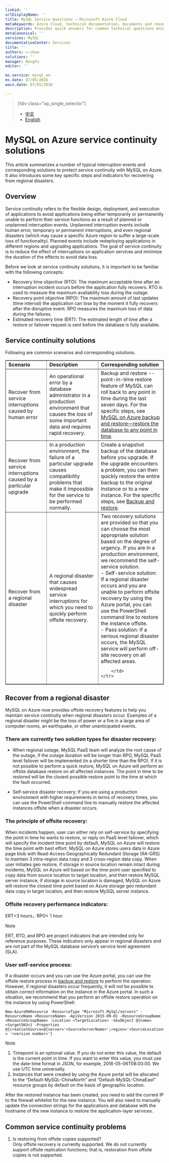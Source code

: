 ```yaml
---
linkid: ''
urlDisplayName: ''
title: MySQL Service Questions – Microsoft Azure Cloud
metaKeywords: Azure Cloud, technical documentation, documents and resources, MySQL, database, FAQ, Azure MySQL, MySQL PaaS, Azure MySQL PaaS, Azure MySQL Service, Azure RDS
description: Provides quick answers for common technical questions encountered by users when using MySQL Database on Azure. Contact technical support if you have any further questions.
metaCanonical: ''
services: MySQL
documentationCenter: Services
title: ''
authors: v-chuw
solutions: ''
manager: RongYu
editor: ''

ms.service: mysql_en
ms.date: 07/05/2016
wacn.date: 07/05/2016

---
```


> [!div class="op_single_selector"]
> * [中文](./mysql-database-business-continuity-disaster-recovery.md)
> * [English](./mysql-database-enus-business-continuity-disaster-recovery.md)

# MySQL on Azure service continuity solutions

This article summarizes a number of typical interruption events and corresponding solutions to protect service continuity with MySQL on Azure. It also introduces some key specific steps and indicators for recovering from regional disasters.

## Overview ##
Service continuity refers to the flexible design, deployment, and execution of applications to avoid applications being either temporarily or permanently unable to perform their service functions as a result of planned or unplanned interruption events. Unplanned interruption events include human error, temporary or permanent interruptions, and even regional disasters (which may cause a specific Azure region to suffer a large-scale loss of functionality). Planned events include redeploying applications in different regions and upgrading applications. The goal of service continuity is to reduce the effect of interruptions on application services and minimize the duration of the effects to avoid data loss.

Before we look at service continuity solutions, it is important to be familiar with the following concepts:

* Recovery time objective (RTO): The maximum acceptable time after an interruption incident occurs before the application fully recovers. RTO is used to measure the maximum availability loss during the outage.
* Recovery point objective (RPO): The maximum amount of last updates (time interval) the application can lose by the moment it fully recovers after the disruptive event. RPO measures the maximum loss of data during the failures.
* Estimated recovery time (ERT): The estimated length of time after a restore or failover request is sent before the database is fully available.

## Service continuity solutions ##
Following are common scenarios and corresponding solutions.

<table width="100%" border="1" cellspacing="0" cellpadding="0">
    <tr>
        <td>
            <b>Scenario</b>
        </td>
        <td>
            <b>Description </b>
        </td>
        <td>
            <b>Corresponding solution</b>
        </td>
    </tr>
    <tr>
        <td>
            Recover from service interruptions caused by human error
        </td>
        <td>
            An operational error by a database administrator in a production environment that causes the loss of some important data and requires rapid recovery.
        </td>
        <td>
            Backup and restore -- point-in-time restore feature of MySQL can roll back to any point in time during the last seven days. For the specific steps, see <a href="./mysql-database-point-in-time-restore.md" target="_blank">MySQL on Azure backup and restore—restore the database to any point in time</a>.
        </td>
    </tr>
    <tr>
        <td>
            Recover from service interruptions caused by a particular upgrade
        </td>
        <td>
            In a production environment, the failure of a particular upgrade causes compatibility problems that make it impossible for the service to be performed normally.
        </td>
        <td>
            Create a snapshot backup of the database before you upgrade. If the upgrade encounters a problem, you can then quickly restore the entire backup to the original instance or to a new instance. For the specific steps, see <a href="./mysql-database-point-in-time-restore.md" target="_blank">Backup and restore</a>.
        </td>
    </tr>
    <tr>
        <td>
            Recover from a regional disaster
        </td>
        <td>
            A regional disaster that causes widespread service interruptions for which you need to quickly perform offsite recovery.
        </td>
        <td>
            Two recovery solutions are provided so that you can choose the most appropriate solution based on the degree of urgency. If you are in a production environment, we recommend the self-service solution.<br>
            - Self-service solution: If a regional disaster occurs and you are unable to perform offsite recovery by using the Azure portal, you can use the PowerShell command line to restore the instance offsite.<br>
            - Pass solution: If a serious regional disaster occurs, the MySQL service will perform off-site recovery on all affected areas.

        </td>
    </tr>
</table>

## Recover from a regional disaster ##

MySQL on Azure now provides offsite recovery features to help you maintain service continuity when regional disasters occur. Examples of a regional disaster might be the loss of power or a fire in a large area of computer rooms, an earthquake, or other unanticipated events.

### There are currently two solution types for disaster recovery: ###

* When regional outage, MySQL PaaS team will analyze the root cause of the outage, if the outage duration will be longer than RPO, MySQL PaaS level failover will be implemented (in a shorter time than the RPO). If it is not possible to perform a quick restore, MySQL on Azure will perform an offsite database restore on all affected instances. The point in time to be restored will be the closest possible restore point to the time at which the fault occurred.

* Self-service disaster recovery: If you are using a production environment with higher requirements in terms of recovery times, you can use the PowerShell command line to manually restore the affected instances offsite when a disaster occurs.

### The principle of offsite recovery: ###
When incidents happen, user can either rely on self-service by specifying the point in time he wants to restore, or reply on PaaS level failover, which will specify the incident time point by default, MySQL on Azure will restore the time point with best effort. MySQL on Azure stores users data in Azure page blob with Read-Access Geographically Redundant Storage (RA-GRS) to maintain 3 intra-region data copy and 3 cross-region data copy. When user initiates geo restore, if storage in source location remain intact during incidents, MySQL on Azure will based on the time point user specified to copy data from source location to target location, and then restore MySQL server instance; if storage in source location is damaged, MySQL on Azure will restore the closest time point based on Azure storage geo redundant data copy in target location, and then restore MySQL server instance.

### Offsite recovery performance indicators: ###
ERT<3 hours，RPO< 1 hour. <br>
>[!NOTE]
> ERT, RTO, and RPO are project indicators that are intended only for reference purposes. These indicators only appear in regional disasters and are not part of the MySQL database service’s service level agreement (SLA).

### User self-service process: ###
If a disaster occurs and you can use the Azure portal, you can use the offsite restore process in [backup and restore](./mysql-database-point-in-time-restore.md) to perform the operation. However, if regional disasters occur frequently, it will not be possible to obtain correct information on the instance in the Azure portal. In such a situation, we recommend that you perform an offsite restore operation on the instance by using PowerShell:

```
New-AzureRmResource -ResourceType "Microsoft.MySql/servers" -ResourceName <ResourceName> -ApiVersion 2015-09-01 -ResourceGroupName <ResourceGroupName> -Location <TargetLocation> -SkuObject @{name=<targetSKU>} -Properties @{creationSource=@{server='<SourceServerName>';region='<SourceLocation>';timepoint='<TimeTag>'};version = '<version number>'}
```

>[!NOTE] 
1. Timepoint is an optional value. If you do not enter this value, the default is the current point in time. If you want to enter this value, you must use the date-time format in JSON, for example, 2016-05-06T08:00:00. We use UTC time universally.<br>
2. Instances that were created by using the Azure portal will be allocated to the “Default-MySQL-ChinaNorth” and “Default-MySQL-ChinaEast” resource groups by default on the basis of geographic location.

After the restored instance has been created, you need to add the current IP to the firewall whitelist for the new instance. You will also need to manually update the connection strings for the applications and database with the hostname of the new instance to restore the application-layer services.

## Common service continuity problems ##
1. Is restoring from offsite copies supported?<br> Only offsite recovery is currently supported. We do not currently support offsite replication functions; that is, restoration from offsite copies is not supported.

<!---HONumber=Acom_0606_2016_MySql-->